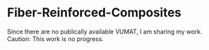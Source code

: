 # Fiber-Reinforced-Composites
Since there are no publically available VUMAT, I am sharing my work. Caution: This work is no progress.
